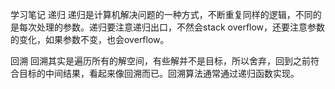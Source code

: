 学习笔记
递归
递归是计算机解决问题的一种方式，不断重复同样的逻辑，不同的是每次处理的参数。递归要注意递归出口，不然会stack overflow，还要注意参数的变化，如果参数不变，也会overflow。

回溯
回溯其实是遍历所有的解空间，有些解并不是目标，所以舍弃，回到之前符合目标的中间结果，看起来像回溯而已。回溯算法通常通过递归函数实现。
